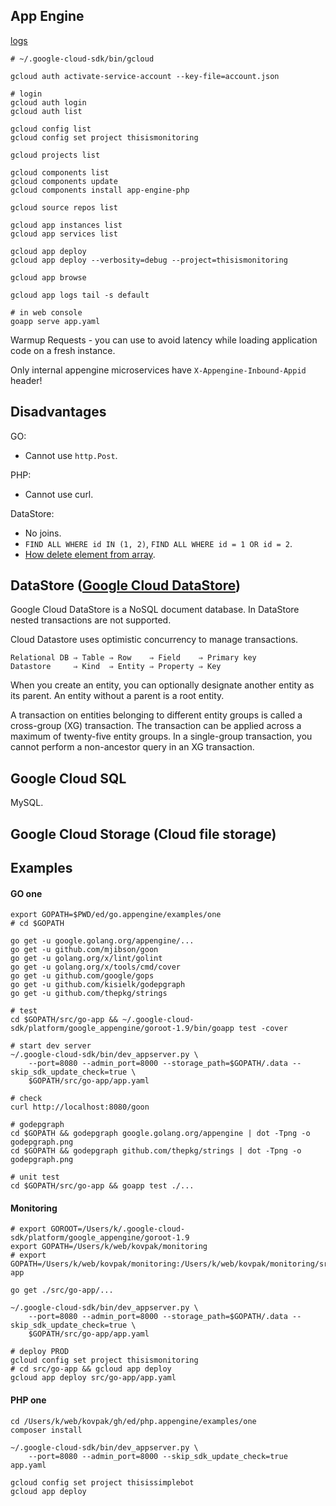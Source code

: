 App Engine
-

[logs](https://console.cloud.google.com/logs)

````
# ~/.google-cloud-sdk/bin/gcloud

gcloud auth activate-service-account --key-file=account.json

# login
gcloud auth login
gcloud auth list

gcloud config list
gcloud config set project thisismonitoring

gcloud projects list

gcloud components list
gcloud components update
gcloud components install app-engine-php

gcloud source repos list

gcloud app instances list
gcloud app services list

gcloud app deploy
gcloud app deploy --verbosity=debug --project=thisismonitoring

gcloud app browse

gcloud app logs tail -s default
````

````
# in web console
goapp serve app.yaml
````

Warmup Requests - you can use to avoid latency while loading application code on a fresh instance.

Only internal appengine microservices have `X-Appengine-Inbound-Appid` header!

## Disadvantages

GO:

* Cannot use `http.Post`.

PHP:

* Cannot use curl.

DataStore:

* No joins.
* `FIND ALL WHERE id IN (1, 2)`, `FIND ALL WHERE id = 1 OR id = 2`.
* [How delete element from array](https://monosnap.com/file/YrQHARwcRPAEagaNfoKeMhh1o1bsnZ).

## DataStore ([Google Cloud DataStore](https://cloud.google.com/appengine/docs/standard/go/datastore/))

Google Cloud DataStore is a NoSQL document database.
In DataStore nested transactions are not supported.

Cloud Datastore uses optimistic concurrency to manage transactions.

````
Relational DB ⇒ Table ⇒ Row    ⇒ Field    ⇒ Primary key
Datastore     ⇒ Kind  ⇒ Entity ⇒ Property ⇒ Key
````

When you create an entity, you can optionally designate another entity as its parent.
An entity without a parent is a root entity.

A transaction on entities belonging to different entity groups is called a cross-group (XG) transaction.
The transaction can be applied across a maximum of twenty-five entity groups.
In a single-group transaction, you cannot perform a non-ancestor query in an XG transaction.

## Google Cloud SQL

MySQL.

## Google Cloud Storage (Cloud file storage)

## Examples

#### GO one

````
export GOPATH=$PWD/ed/go.appengine/examples/one
# cd $GOPATH

go get -u google.golang.org/appengine/...
go get -u github.com/mjibson/goon
go get -u golang.org/x/lint/golint
go get -u golang.org/x/tools/cmd/cover
go get -u github.com/google/gops
go get -u github.com/kisielk/godepgraph
go get -u github.com/thepkg/strings

# test
cd $GOPATH/src/go-app && ~/.google-cloud-sdk/platform/google_appengine/goroot-1.9/bin/goapp test -cover

# start dev server
~/.google-cloud-sdk/bin/dev_appserver.py \
    --port=8080 --admin_port=8000 --storage_path=$GOPATH/.data --skip_sdk_update_check=true \
    $GOPATH/src/go-app/app.yaml

# check
curl http://localhost:8080/goon

# godepgraph
cd $GOPATH && godepgraph google.golang.org/appengine | dot -Tpng -o godepgraph.png
cd $GOPATH && godepgraph github.com/thepkg/strings | dot -Tpng -o godepgraph.png

# unit test
cd $GOPATH/src/go-app && goapp test ./...
````

#### Monitoring

````
# export GOROOT=/Users/k/.google-cloud-sdk/platform/google_appengine/goroot-1.9
export GOPATH=/Users/k/web/kovpak/monitoring
# export GOPATH=/Users/k/web/kovpak/monitoring:/Users/k/web/kovpak/monitoring/src/go-app

go get ./src/go-app/...

~/.google-cloud-sdk/bin/dev_appserver.py \
    --port=8080 --admin_port=8000 --storage_path=$GOPATH/.data --skip_sdk_update_check=true \
    $GOPATH/src/go-app/app.yaml

# deploy PROD
gcloud config set project thisismonitoring
# cd src/go-app && gcloud app deploy
gcloud app deploy src/go-app/app.yaml
````

#### PHP one

````
cd /Users/k/web/kovpak/gh/ed/php.appengine/examples/one
composer install

~/.google-cloud-sdk/bin/dev_appserver.py \
    --port=8080 --admin_port=8000 --skip_sdk_update_check=true app.yaml

gcloud config set project thisissimplebot
gcloud app deploy
````

